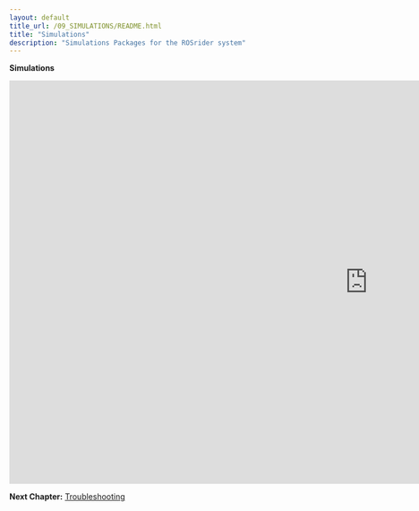 ```yaml
---
layout: default
title_url: /09_SIMULATIONS/README.html
title: "Simulations"
description: "Simulations Packages for the ROSrider system"
---
```


__Simulations__

<iframe width="1280" height="720" src="https://www.youtube.com/embed/uE3CZ2QHIJQ?&autoplay=1&vq=hd720" frameborder="0" allowfullscreen></iframe>

__Next Chapter:__ [Troubleshooting](../10_DEBUG/README.md)